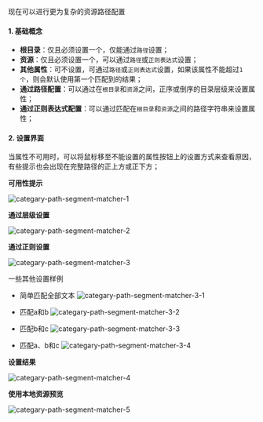 现在可以进行更为复杂的资源路径配置

#### 1. 基础概念
+ **根目录**：仅且必须设置一个，仅能通过`路径`设置；
+ **资源**：仅且必须设置一个，可以通过`路径`或`正则表达式`设置；
+ **其他属性**：可不设置，可通过`路径`或`正则表达式`设置，如果该属性不能超过`1个`，则会默认使用第一个匹配到的结果；
+ **通过路径配置**：可以通过在`根目录`和`资源`之间，正序或倒序的目录层级来设置属性；
+ **通过正则表达式配置**：可以通过匹配在`根目录`和`资源`之间的路径字符串来设置属性；

#### 2. 设置界面
当属性不可用时，可以将鼠标移至不能设置的属性按钮上的设置方式来查看原因，有些提示也会出现在完整路径的正上方或正下方；

**可用性提示**

![categary-path-segment-matcher-1](/img/categary-path-segment-matcher-1.png)

**通过层级设置**

![categary-path-segment-matcher-2](/img/categary-path-segment-matcher-2.png)

**通过正则设置**

![categary-path-segment-matcher-3](/img/categary-path-segment-matcher-3.png)

一些其他设置样例

+ 简单匹配全部文本
![categary-path-segment-matcher-3-1](/img/categary-path-segment-matcher-3-1.png)

+ 匹配a和b
![categary-path-segment-matcher-3-2](/img/categary-path-segment-matcher-3-2.png)

+ 匹配b和c
![categary-path-segment-matcher-3-3](/img/categary-path-segment-matcher-3-3.png)

+ 匹配a、b和c
![categary-path-segment-matcher-3-4](/img/categary-path-segment-matcher-3-4.png)

**设置结果**

![categary-path-segment-matcher-4](/img/categary-path-segment-matcher-4.png)

**使用本地资源预览**

![categary-path-segment-matcher-5](/img/categary-path-segment-matcher-5.png)